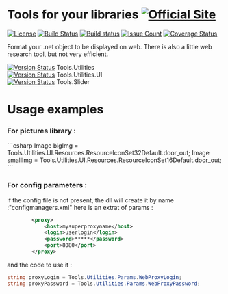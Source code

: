 # Tools for your libraries [![Official Site](https://img.shields.io/badge/site-servodroid.com-orange.svg)](http://servodroid.com)

[![License](https://img.shields.io/github/license/brandondahler/Data.HashFunction.svg)](https://raw.githubusercontent.com/ThibaultMontaufray/Tools4Libraries/master/License)
[![Build Status](https://travis-ci.org/ThibaultMontaufray/Tools4Libraries.svg?branch=master)](https://travis-ci.org/ThibaultMontaufray/Tools4Libraries) 
[![Build status](https://ci.appveyor.com/api/projects/status/sidmejyg6biq7gkr?svg=true)](https://ci.appveyor.com/project/ThibaultMontaufray/manager-database)
[![Issue Count](https://codeclimate.com/github/ThibaultMontaufray/Tools4Libraries/badges/issue_count.svg)](https://codeclimate.com/github/ThibaultMontaufray/Tools4Libraries)
[![Coverage Status](https://coveralls.io/repos/github/ThibaultMontaufray/Tools4Libraries/badge.svg?branch=master)](https://coveralls.io/github/ThibaultMontaufray/Tools4Libraries?branch=master)

Format your .net object to be displayed on web. There is also a little web research tool, but not very efficient.

[![Version Status](https://img.shields.io/nuget/v/Tools.Utilities.svg)](https://www.nuget.org/packages/Tools.Utilities/) Tools.Utilities
<br/>
[![Version Status](https://img.shields.io/nuget/v/Tools.Utilities.UI.svg)](https://www.nuget.org/packages/Tools.Utilities.UI/) Tools.Utilities.UI
<br/>
[![Version Status](https://img.shields.io/nuget/v/Tools.Slider.svg)](https://www.nuget.org/packages/Tools.Slider/) Tools.Slider
<br/>

# Usage examples

<h3>For pictures library : </h3>
```csharp
Image bigImg = Tools.Utilities.UI.Resources.ResourceIconSet32Default.door_out;
Image smallImg = Tools.Utilities.UI.Resources.ResourceIconSet16Default.door_out;
```

<h3>For config parameters :</h3>

if the config file is not present, the dll will create it by name :"configmanagers.xml"
here is an extrat of params :
```xml
		<proxy>
			<host>mysuperproxyname</host>
			<login>userlogin</login>
			<password>*****</password>
			<port>8080</port>
		</proxy>
```
and the code to use it :
```csharp
string proxyLogin = Tools.Utilities.Params.WebProxyLogin;
string proxyPassword = Tools.Utilities.Params.WebProxyPassword;
```
